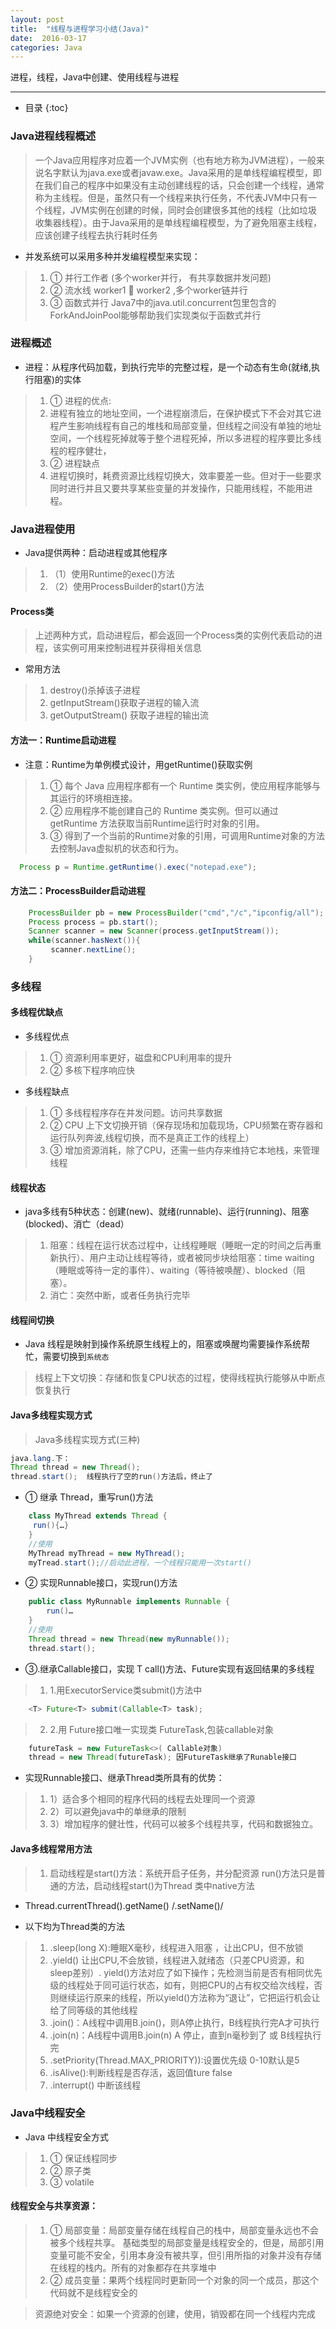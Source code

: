 ```yaml
---
layout: post
title:  "线程与进程学习小结(Java)"
date:  2016-03-17
categories: Java
---
```


进程，线程，Java中创建、使用线程与进程

---

- 目录
{:toc}

### Java进程线程概述

> 一个Java应用程序对应着一个JVM实例（也有地方称为JVM进程），一般来说名字默认为java.exe或者javaw.exe。Java采用的是单线程编程模型，即在我们自己的程序中如果没有主动创建线程的话，只会创建一个线程，通常称为主线程。但是，虽然只有一个线程来执行任务，不代表JVM中只有一个线程，JVM实例在创建的时候，同时会创建很多其他的线程（比如垃圾收集器线程）。由于Java采用的是单线程编程模型，为了避免阻塞主线程，应该创建子线程去执行耗时任务

- 并发系统可以采用多种并发编程模型来实现：

> 1. ① 并行工作者  (多个worker并行， 有共享数据并发问题)
> 2. ② 流水线      worker1  worker2 ,多个worker链并行
> 3. ③ 函数式并行 Java7中的java.util.concurrent包里包含的ForkAndJoinPool能够帮助我们实现类似于函数式并行


### 进程概述

- 进程：从程序代码加载，到执行完毕的完整过程，是一个动态有生命(就绪,执行阻塞)的实体

> 1. ① 进程的优点:
> 2. 进程有独立的地址空间，一个进程崩溃后，在保护模式下不会对其它进程产生影响线程有自己的堆栈和局部变量，但线程之间没有单独的地址空间，一个线程死掉就等于整个进程死掉，所以多进程的程序要比多线程的程序健壮，
> 3. ② 进程缺点
> 4. 进程切换时，耗费资源比线程切换大，效率要差一些。但对于一些要求同时进行并且又要共享某些变量的并发操作，只能用线程，不能用进程。


### Java进程使用

- Java提供两种：启动进程或其他程序

> 1. （1）使用Runtime的exec()方法 
> 2. （2）使用ProcessBuilder的start()方法 

#### Process类

> 上述两种方式，启动进程后，都会返回一个Process类的实例代表启动的进程，该实例可用来控制进程并获得相关信息

- 常用方法

> 1. destroy()杀掉该子进程
> 2. getInputStream()获取子进程的输入流
> 3. getOutputStream()  获取子进程的输出流

#### 方法一：Runtime启动进程

- 注意：Runtime为单例模式设计，用getRuntime()获取实例

> 1. ① 每个 Java 应用程序都有一个 Runtime 类实例，使应用程序能够与其运行的环境相连接。
> 2. ② 应用程序不能创建自己的 Runtime 类实例。但可以通过 getRuntime 方法获取当前Runtime运行时对象的引用。
> 3. ③ 得到了一个当前的Runtime对象的引用，可调用Runtime对象的方法去控制Java虚拟机的状态和行为。 

```java
  Process p = Runtime.getRuntime().exec("notepad.exe");
```

#### 方法二：ProcessBuilder启动进程

```java
	ProcessBuilder pb = new ProcessBuilder("cmd","/c","ipconfig/all");
	Process process = pb.start();
	Scanner scanner = new Scanner(process.getInputStream());
	while(scanner.hasNext()){
		 scanner.nextLine();
	}
```

### 多线程

#### 多线程优缺点

- 多线程优点

> 1. ① 资源利用率更好，磁盘和CPU利用率的提升
> 2. ② 多核下程序响应快

- 多线程缺点

> 1. ① 多线程程序存在并发问题。访问共享数据
> 2. ② CPU 上下文切换开销（保存现场和加载现场，CPU频繁在寄存器和运行队列奔波,线程切换，而不是真正工作的线程上）
> 3. ③ 增加资源消耗，除了CPU，还需一些内存来维持它本地栈，来管理线程

#### 线程状态

- java多线有5种状态：创建(new)、就绪(runnable)、运行(running)、阻塞(blocked)、消亡（dead）

> 1. 阻塞：线程在运行状态过程中，让线程睡眠（睡眠一定的时间之后再重新执行）、用户主动让线程等待，或者被同步块给阻塞：time waiting（睡眠或等待一定的事件）、waiting（等待被唤醒）、blocked（阻塞）。
> 2. 消亡：突然中断，或者任务执行完毕

#### 线程间切换

- Java 线程是映射到操作系统原生线程上的，阻塞或唤醒均需要操作系统帮忙，需要切换到`系统态`

> 线程上下文切换：存储和恢复CPU状态的过程，使得线程执行能够从中断点恢复执行

#### Java多线程实现方式

> Java多线程实现方式(三种)

```java
java.lang.下：
Thread thread = new Thread();
thread.start();  线程执行了空的run()方法后，终止了
```

- ① 继承 Thread，重写run()方法

```java
    class MyThread extends Thread {
     run(){…}
    }
	//使用
    MyThread myThread = new MyThread();
    myTread.start();//启动此进程，一个线程只能用一次start()
```

- ② 实现Runnable接口，实现run()方法

```java
	public class MyRunnable implements Runnable {
		run()…
	}
	//使用
	Thread thread = new Thread(new myRunnable());
	thread.start();
```

- ③.继承Callable<T>接口，实现 T call()方法、Future实现有返回结果的多线程
 
> 1. 1.用ExecutorService类submit()方法中

```java
	<T> Future<T> submit(Callable<T> task);
```

> 2. 2.用 Future接口唯一实现类 FutureTask,包装callable对象

```java
	futureTask = new FutureTask<>( Callable对象)
	thread = new Thread(futureTask); 因FutureTask继承了Runable接口
```

- 实现Runnable接口、继承Thread类所具有的优势：

> 1. 1）适合多个相同的程序代码的线程去处理同一个资源
> 2. 2）可以避免java中的单继承的限制
> 3. 3）增加程序的健壮性，代码可以被多个线程共享，代码和数据独立。

#### Java多线程常用方法

> 1. 启动线程是start()方法：系统开启子任务，并分配资源
run()方法只是普通的方法，启动线程start()为Thread 类中native方法

- Thread.currentThread().getName() /.setName()/

- 以下均为Thread类的方法 

> 1. .sleep(long X):睡眠X毫秒，线程进入阻塞 ，让出CPU，但不放锁
> 2. .yield() 让出CPU,不会放锁，线程进入就绪态（只差CPU资源，和sleep差别）. yield()方法对应了如下操作；先检测当前是否有相同优先级的线程处于同可运行状态，如有，则把CPU的占有权交给次线程，否则继续运行原来的线程，所以yield()方法称为“退让”，它把运行机会让给了同等级的其他线程
> 3. .join()：A线程中调用B.join()，则A停止执行，B线程执行完A才可执行
> 4. .join(n)：A线程中调用B.join(n) A 停止，直到n毫秒到了 或 B线程执行完
> 5. .setPriority(Thread.MAX_PRIORITY)):设置优先级 0-10默认是5
> 6. .isAlive():判断线程是否存活，返回值ture false
> 7. .interrupt() 中断该线程

### Java中线程安全

- Java 中线程安全方式

> 1. ① 保证线程同步 
> 2. ② 原子类 
> 3. ③ volatile

#### 线程安全与共享资源：

> 1. ① 局部变量：局部变量存储在线程自己的栈中，局部变量永远也不会被多个线程共享。
基础类型的局部变量是线程安全的，但是，局部引用变量可能不安全，引用本身没有被共享，但引用所指的对象并没有存储在线程的栈内。所有的对象都存在共享堆中
> 2. ② 成员变量：果两个线程同时更新同一个对象的同一个成员，那这个代码就不是线程安全的

> 资源绝对安全：如果一个资源的创建，使用，销毁都在同一个线程内完成


